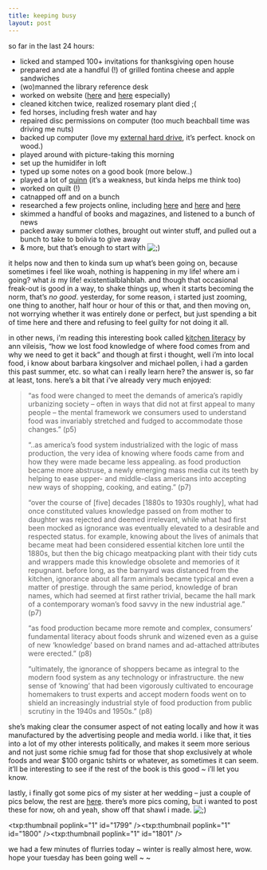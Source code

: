 ```yaml
---
title: keeping busy    
layout: post
---
```


so far in the last 24 hours:

  * licked and stamped 100+ invitations for thanksgiving open house
  * prepared and ate a handful (!) of grilled fontina cheese and apple sandwiches
  * (wo)manned the library reference desk
  * worked on website ([here][1] and [here][2] especially)
  * cleaned kitchen twice, realized rosemary plant died ;(
  * fed horses, including fresh water and hay
  * repaired disc permissions on computer (too much beachball time was driving me nuts)
  * backed up computer (love my [external hard drive][3], it&#8217;s perfect. knock on wood.)
  * played around with picture-taking this morning
  * set up the humidifer in loft
  * typed up some notes on a good book (more below..)
  * played a lot of [quinn][4] (it&#8217;s a weakness, but kinda helps me think too)
  * worked on quilt (!)
  * catnapped off and on a bunch
  * researched a few projects online, including [here][5] and [here][6] and [here][7]
  * skimmed a handful of books and magazines, and listened to a bunch of news
  * packed away summer clothes, brought out winter stuff, and pulled out a bunch to take to bolivia to give away
  * & more, but that&#8217;s enough to start with <img src="http://localhost:8888/wordpress/wp-includes/images/smilies/icon_wink.gif" alt=";)" class="wp-smiley" />

it helps now and then to kinda sum up what&#8217;s been going on, because sometimes i feel like woah, nothing is happening in my life! where am i going? what *is* my life! existentialblahblah. and though that occasional freak-out is good in a way, to shake things up, when it starts becoming the norm, that&#8217;s *no good*. yesterday, for some reason, i started just zooming, one thing to another, half hour or hour of this or that, and then moving on, not worrying whether it was entirely done or perfect, but just spending a bit of time here and there and refusing to feel guilty for not doing it all. 

in other news, i&#8217;m reading this interesting book called [kitchen literacy][8] by ann vileisis, &#8220;how we lost food knowledge of where food comes from and why we need to get it back&#8221; and though at first i thought, well i&#8217;m into local food, i know about barbara kingsolver and michael pollen, i had a garden this past summer, etc. so what can i really learn here? the answer is, so far at least, tons. here&#8217;s a bit that i&#8217;ve already very much enjoyed:

> &#8220;as food were changed to meet the demands of america&#8217;s rapidly urbanizing society &#8211; often in ways that did not at first appeal to many people &#8211; the mental framework we consumers used to understand food was invariably stretched and fudged to accommodate those changes.&#8221; (p5)
> 
> &#8220;..as america&#8217;s food system industrialized with the logic of mass production, the very idea of knowing where foods came from and how they were made became less appealing. as food production became more abstruse, a newly emerging mass media cut its teeth by helping to ease upper- and middle-class americans into accepting new ways of shopping, cooking, and eating.&#8221; (p7)
> 
> &#8220;over the course of [five] decades [1880s to 1930s roughly], what had once constituted values knowledge passed on from mother to daughter was rejected and deemed irrelevant, while what had first been mocked as ignorance was eventually elevated to a desirable and respected status. for example, knowing about the lives of animals that became meat had been considered essential kitchen lore until the 1880s, but then the big chicago meatpacking plant with their tidy cuts and wrappers made this knowledge obsolete and memories of it repugnant. before long, as the barnyard was distanced from the kitchen, ignorance about all farm animals became typical and even a matter of prestige. through the same period, knowledge of bran names, which had seemed at first rather trivial, became the hall mark of a contemporary woman&#8217;s food savvy in the new industrial age.&#8221; (p7)
> 
> &#8220;as food production became more remote and complex, consumers&#8217; fundamental literacy about foods shrunk and wizened even as a guise of new &#8216;knowledge&#8217; based on brand names and ad-attached attributes were erected.&#8221; (p8)
> 
> &#8220;ultimately, the ignorance of shoppers became as integral to the modern food system as any technology or infrastructure. the new sense of &#8216;knowing&#8217; that had been vigorously cultivated to encourage homemakers to trust experts and accept modern foods went on to shield an increasingly industrial style of food production from public scrutiny in the 1940s and 1950s.&#8221; (p8) 

she&#8217;s making clear the consumer aspect of not eating locally and how it was manufactured by the advertising people and media world. i like that, it ties into a lot of my other interests politically, and makes it seem more serious and not just some richie smug fad for those that shop exclusively at whole foods and wear $100 organic tshirts or whatever, as sometimes it can seem. it&#8217;ll be interesting to see if the rest of the book is this good ~ i&#8217;ll let you know.

lastly, i finally got some pics of my sister at her wedding &#8211; just a couple of pics below, the rest are [here][9]. there&#8217;s more pics coming, but i wanted to post these for now, oh and yeah, show off that shawl i made. <img src="http://localhost:8888/wordpress/wp-includes/images/smilies/icon_wink.gif" alt=";)" class="wp-smiley" />

<span class="pic3"><txp:thumbnail poplink="1" id="1799" /><txp:thumbnail poplink="1" id="1800" /><txp:thumbnail poplink="1" id="1801" /></span>

we had a few minutes of flurries today ~ winter is really almost here, wow. hope your tuesday has been going well ~ ~

 [1]: http://mellowtrouble.net/womens-health/
 [2]: http://mellowtrouble.net/movies
 [3]: http://images.google.com/images?q=wd%20hard%20drive%20external%20red
 [4]: http://www.macupdate.com/info.php/id/10063
 [5]: http://www.washingtonmonthly.com/features/2006/0601.podesta.html
 [6]: http://www.nadir.org/nadir/initiativ/agp/free/imf/bolivia/who_is_who.htm
 [7]: http://www.communityforklift.com/
 [8]: http://web.me.com/avileisis/Kitchen_Literacy/Kitchen_Literacy.html
 [9]: http://mellowtrouble.net/fotos